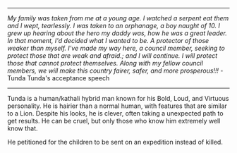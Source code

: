 
---
*My family was taken from me at a young age. I watched a serpent eat them and I wept, tearlessly. I was taken to an orphanage, a boy naught of 10. I grew up hearing about the hero my daddy was, how he was a great leader. In that moment, I'd decided what I wanted to be. A protector of those weaker than myself.  I've made my way here, a council member, seeking to protect those that are weak and afraid.; and I will continue.  I will protect those that cannot protect themselves. Along with my fellow council members, we will make this country fairer, safer, and more prosperous!!!*
 \- Tunda Tunda's acceptance speech
 
---

Tunda is a human/kathali hybrid man known for his Bold, Loud, and Virtuous personality. He is hairier than a normal human, with features that are similar to a Lion. Despite his looks, he is clever, often taking a unexpected path to get results. He can be cruel, but only those who know him extremely well know that.

He petitioned for the children to be sent on an expedition instead of killed.